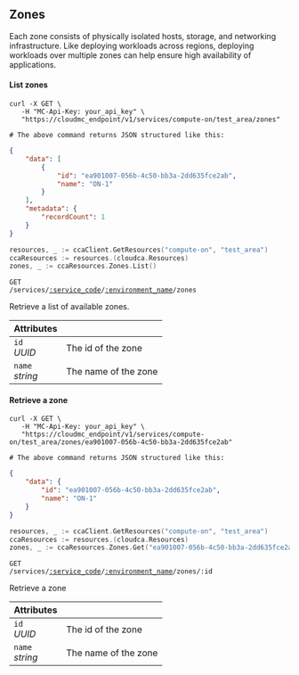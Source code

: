 ## Zones

Each zone consists of physically isolated hosts, storage, and networking infrastructure. Like deploying workloads across regions, deploying workloads over multiple zones can help ensure high availability of applications.

#### List zones

```shell
curl -X GET \
   -H "MC-Api-Key: your_api_key" \
   "https://cloudmc_endpoint/v1/services/compute-on/test_area/zones"

# The above command returns JSON structured like this:
```
```json
{
    "data": [
        {
            "id": "ea901007-056b-4c50-bb3a-2dd635fce2ab",
            "name": "ON-1"
        }
    ],
    "metadata": {
        "recordCount": 1
    }
}
```
```go
resources, _ := ccaClient.GetResources("compute-on", "test_area")
ccaResources := resources.(cloudca.Resources)
zones, _ := ccaResources.Zones.List()
```

<code>GET /services/<a href="#service-connections">:service_code</a>/<a href="#environments">:environment_name</a>/zones</code>

Retrieve a list of available zones.

Attributes | &nbsp;
---------- | -----
`id`<br/>*UUID* | The id of the zone
`name`<br/>*string* | The name of the zone

#### Retrieve a zone

```shell
curl -X GET \
   -H "MC-Api-Key: your_api_key" \
   "https://cloudmc_endpoint/v1/services/compute-on/test_area/zones/ea901007-056b-4c50-bb3a-2dd635fce2ab"

# The above command returns JSON structured like this:
```
```json
{
    "data": {
        "id": "ea901007-056b-4c50-bb3a-2dd635fce2ab",
        "name": "ON-1"
    }
}

```
```go
resources, _ := ccaClient.GetResources("compute-on", "test_area")
ccaResources := resources.(cloudca.Resources)
zones, _ := ccaResources.Zones.Get("ea901007-056b-4c50-bb3a-2dd635fce2ab")
```

<code>GET /services/<a href="#service-connections">:service_code</a>/<a href="#environments">:environment_name</a>/zones/:id</code>

Retrieve a zone

Attributes | &nbsp;
---------- | -----
`id`<br/>*UUID* | The id of the zone
`name`<br/>*string* | The name of the zone
